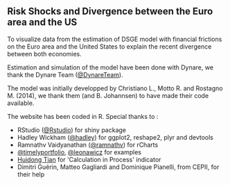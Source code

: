 ## Risk Shocks and Divergence between the Euro area and the US

To visualize data from the estimation of DSGE model with financial frictions on the Euro area and the United States to explain the recent divergence between both economies.

Estimation and simulation of the model have been done with Dynare, we thank the Dynare Team ([@DynareTeam](https://github.com/DynareTeam)).

The model was initially developped by Christiano L., Motto R. and Rostagno M. (2014), we thank them (and B. Johannsen) to have made their code available.

The website has been coded in R. Special thanks to :
  * RStudio ([@Rstudio](https://github.com/rstudio)) for shiny package
  * Hadley Wickham ([@hadley](https://github.com/hadley)) for ggplot2, reshape2, plyr and devtools
  * Ramnathv Vaidyanathan ([@ramnathv](https://github.com/ramnathv)) for rCharts
  * [@timelyportfolio](https://github.com/timelyportfolio), [@leonawicz](https://github.com/leonawicz) for examples
  * [Huidong Tian](http://withr.me) for 'Calculation in Process' indicator
  * Dimitri Guérin, Matteo Gagliardi and Dominique Pianelli, from CEPII, for their help